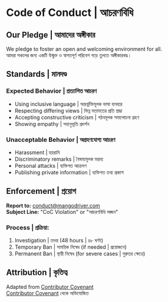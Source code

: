 # Code of Conduct | আচরণবিধি

## Our Pledge | আমাদের অঙ্গীকার

We pledge to foster an open and welcoming environment for all.  
আমরা সকলের জন্য একটি উন্মুক্ত ও স্বাগতপূর্ণ পরিবেশ গড়ে তুলতে অঙ্গীকারবদ্ধ।

## Standards | মানদণ্ড

### Expected Behavior | প্রত্যাশিত আচরণ
- Using inclusive language | অন্তর্ভুক্তিমূলক ভাষা ব্যবহার
- Respecting differing views | ভিন্ন মতামতের প্রতি শ্রদ্ধা
- Accepting constructive criticism | গঠনমূলক সমালোচনা গ্রহণ
- Showing empathy | সহানুভূতি প্রদর্শন

### Unacceptable Behavior | অগ্রহণযোগ্য আচরণ
- Harassment | হয়রানি
- Discriminatory remarks | বৈষম্যমূলক মন্তব্য
- Personal attacks | ব্যক্তিগত আক্রমণ
- Publishing private information | ব্যক্তিগত তথ্য প্রকাশ

## Enforcement | প্রয়োগ

**Report to:** conduct@mangodriver.com  
**Subject Line:** "CoC Violation" or "আচরণবিধি লঙ্ঘন"

### Process | প্রক্রিয়া:
1. Investigation | তদন্ত (48 hours | ৪৮ ঘণ্টা)
2. Temporary Ban | সাময়িক নিষেধ (if needed | প্রয়োজনে)
3. Permanent Ban | স্থায়ী নিষেধ (for severe cases | গুরুতর ক্ষেত্রে)

## Attribution | কৃতিত্ব

Adapted from [Contributor Covenant][homepage]  
[Contributor Covenant][homepage] থেকে অভিযোজিত

[homepage]: https://www.contributor-covenant.org
